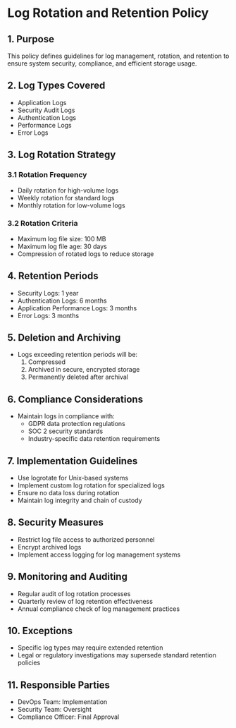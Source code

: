 # Log Rotation and Retention Policy

## 1. Purpose
This policy defines guidelines for log management, rotation, and retention to ensure system security, compliance, and efficient storage usage.

## 2. Log Types Covered
- Application Logs
- Security Audit Logs
- Authentication Logs
- Performance Logs
- Error Logs

## 3. Log Rotation Strategy
### 3.1 Rotation Frequency
- Daily rotation for high-volume logs
- Weekly rotation for standard logs
- Monthly rotation for low-volume logs

### 3.2 Rotation Criteria
- Maximum log file size: 100 MB
- Maximum log file age: 30 days
- Compression of rotated logs to reduce storage

## 4. Retention Periods
- Security Logs: 1 year
- Authentication Logs: 6 months
- Application Performance Logs: 3 months
- Error Logs: 3 months

## 5. Deletion and Archiving
- Logs exceeding retention periods will be:
  1. Compressed
  2. Archived in secure, encrypted storage
  3. Permanently deleted after archival

## 6. Compliance Considerations
- Maintain logs in compliance with:
  - GDPR data protection regulations
  - SOC 2 security standards
  - Industry-specific data retention requirements

## 7. Implementation Guidelines
- Use logrotate for Unix-based systems
- Implement custom log rotation for specialized logs
- Ensure no data loss during rotation
- Maintain log integrity and chain of custody

## 8. Security Measures
- Restrict log file access to authorized personnel
- Encrypt archived logs
- Implement access logging for log management systems

## 9. Monitoring and Auditing
- Regular audit of log rotation processes
- Quarterly review of log retention effectiveness
- Annual compliance check of log management practices

## 10. Exceptions
- Specific log types may require extended retention
- Legal or regulatory investigations may supersede standard retention policies

## 11. Responsible Parties
- DevOps Team: Implementation
- Security Team: Oversight
- Compliance Officer: Final Approval